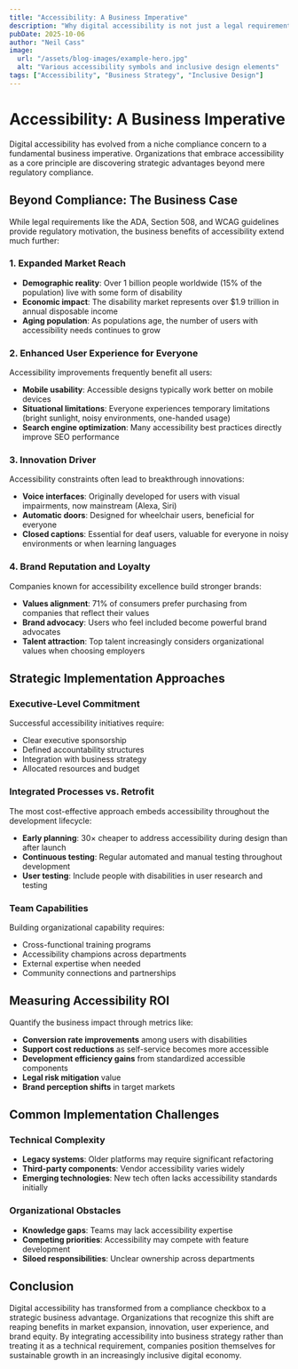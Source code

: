 ```yaml
---
title: "Accessibility: A Business Imperative"
description: "Why digital accessibility is not just a legal requirement but a strategic business advantage in today's market."
pubDate: 2025-10-06
author: "Neil Cass"
image:
  url: "/assets/blog-images/example-hero.jpg"
  alt: "Various accessibility symbols and inclusive design elements"
tags: ["Accessibility", "Business Strategy", "Inclusive Design"]
---
```


# Accessibility: A Business Imperative

Digital accessibility has evolved from a niche compliance concern to a fundamental business imperative. Organizations that embrace accessibility as a core principle are discovering strategic advantages beyond mere regulatory compliance.

## Beyond Compliance: The Business Case

While legal requirements like the ADA, Section 508, and WCAG guidelines provide regulatory motivation, the business benefits of accessibility extend much further:

### 1. Expanded Market Reach

- **Demographic reality**: Over 1 billion people worldwide (15% of the population) live with some form of disability
- **Economic impact**: The disability market represents over $1.9 trillion in annual disposable income
- **Aging population**: As populations age, the number of users with accessibility needs continues to grow

### 2. Enhanced User Experience for Everyone

Accessibility improvements frequently benefit all users:

- **Mobile usability**: Accessible designs typically work better on mobile devices
- **Situational limitations**: Everyone experiences temporary limitations (bright sunlight, noisy environments, one-handed usage)
- **Search engine optimization**: Many accessibility best practices directly improve SEO performance

### 3. Innovation Driver

Accessibility constraints often lead to breakthrough innovations:

- **Voice interfaces**: Originally developed for users with visual impairments, now mainstream (Alexa, Siri)
- **Automatic doors**: Designed for wheelchair users, beneficial for everyone
- **Closed captions**: Essential for deaf users, valuable for everyone in noisy environments or when learning languages

### 4. Brand Reputation and Loyalty

Companies known for accessibility excellence build stronger brands:

- **Values alignment**: 71% of consumers prefer purchasing from companies that reflect their values
- **Brand advocacy**: Users who feel included become powerful brand advocates
- **Talent attraction**: Top talent increasingly considers organizational values when choosing employers

## Strategic Implementation Approaches

### Executive-Level Commitment

Successful accessibility initiatives require:

- Clear executive sponsorship
- Defined accountability structures
- Integration with business strategy
- Allocated resources and budget

### Integrated Processes vs. Retrofit

The most cost-effective approach embeds accessibility throughout the development lifecycle:

- **Early planning**: 30× cheaper to address accessibility during design than after launch
- **Continuous testing**: Regular automated and manual testing throughout development
- **User testing**: Include people with disabilities in user research and testing

### Team Capabilities

Building organizational capability requires:

- Cross-functional training programs
- Accessibility champions across departments
- External expertise when needed
- Community connections and partnerships

## Measuring Accessibility ROI

Quantify the business impact through metrics like:

- **Conversion rate improvements** among users with disabilities
- **Support cost reductions** as self-service becomes more accessible
- **Development efficiency gains** from standardized accessible components
- **Legal risk mitigation** value
- **Brand perception shifts** in target markets

## Common Implementation Challenges

### Technical Complexity

- **Legacy systems**: Older platforms may require significant refactoring
- **Third-party components**: Vendor accessibility varies widely
- **Emerging technologies**: New tech often lacks accessibility standards initially

### Organizational Obstacles

- **Knowledge gaps**: Teams may lack accessibility expertise
- **Competing priorities**: Accessibility may compete with feature development
- **Siloed responsibilities**: Unclear ownership across departments

## Conclusion

Digital accessibility has transformed from a compliance checkbox to a strategic business advantage. Organizations that recognize this shift are reaping benefits in market expansion, innovation, user experience, and brand equity. By integrating accessibility into business strategy rather than treating it as a technical requirement, companies position themselves for sustainable growth in an increasingly inclusive digital economy.
